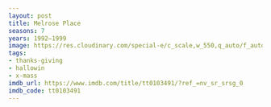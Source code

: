 ```yaml
---
layout: post
title: Melrose Place
seasons: 7
years: 1992–1999
image: https://res.cloudinary.com/special-e/c_scale,w_550,q_auto/f_auto/Series%20posters/Melrose_Place.png
tags:
- thanks-giving
- hallowin
- x-mass
imdb_url: https://www.imdb.com/title/tt0103491/?ref_=nv_sr_srsg_0
imdb_code: tt0103491
---
```


